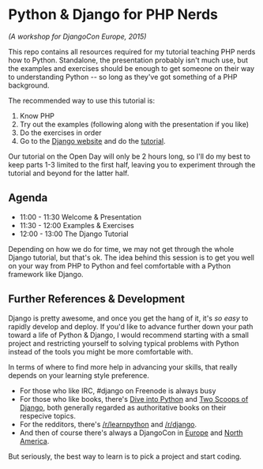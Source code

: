 # Python & Django for PHP Nerds

*(A workshop for DjangoCon Europe, 2015)*

This repo contains all resources required for my tutorial teaching PHP nerds how
to Python.  Standalone, the presentation probably isn't much use, but the 
examples and exercises should be enough to get someone on their way to 
understanding Python -- so long as they've got something of a PHP background.

The recommended way to use this tutorial is:

1. Know PHP
2. Try out the examples (following along with the presentation if you like)
3. Do the exercises in order
4. Go to the [Django website](https://djangoproject.com/) and do the
   [tutorial](https://docs.djangoproject.com/en/1.8/intro/).

Our tutorial on the Open Day will only be 2 hours long, so I'll do my best to
keep parts 1-3 limited to the first half, leaving you to experiment through the
tutorial and beyond for the latter half.

## Agenda

* 11:00 - 11:30  Welcome & Presentation
* 11:30 - 12:00  Examples & Exercises
* 12:00 - 13:00  The Django Tutorial

Depending on how we do for time, we may not get through the whole Django
tutorial, but that's ok.  The idea behind this session is to get you well on
your way from PHP to Python and feel comfortable with a Python framework like
Django.

## Further References & Development

Django is pretty awesome, and once you get the hang of it, it's *so easy* to 
rapidly develop and deploy.  If you'd like to advance further down your path
toward a life of Python & Django, I would recommend starting with a small
project and restricting yourself to solving typical problems with Python
instead of the tools you might be more comfortable with.

In terms of where to find more help in advancing your skills, that really
depends on your learning style preference.

* For those who like IRC, #django on Freenode is always busy
* For those who like books, there's [Dive into Python](http://www.diveinto.org/python3/) and [Two Scoops of Django](http://twoscoopspress.org/products/), both generally regarded as authoritative books on their respecive topics.
* For the redditors, there's [/r/learnpython](https://www.reddit.com/r/learnpython) and [/r/django](https://www.reddit.com/r/django).
* And then of course there's always a DjangoCon in [Europe](http://djangocon.eu/) and [North America](http://djangocon.us/).

But seriously, the best way to learn is to pick a project and start coding.
